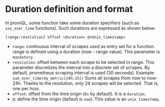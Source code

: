 # Duration definition and format
In promQL, some function take some duration specifiers (such as `xxx_over_time` functions).
Such durations are expressed as shown below:

```
[range:resolution] offset <duration> @<Unix_timestamp>
```

- `range`: continuous interval of scrapes used as entry set for a function.
    range is defined using a duration (now - range value). 
    This parameter is `mandatory`.
- `resolution`: offset between each scrape to be selected in range.
    This parameter discretizes the interval into a discrete set of scrapes.
    By default, prometheus scraping interval is used (30 seconds).
    Example:
        ```
        sum_over_time(my_metric[24h:1h])
        ```
        Sums all scrapes from now to now-24h.
        Thanks to the resolution, only 24 scrapes will be selected.
        That is, one per hour.
- `offset`: offset from the time origin (`0s` by default). It is a `duration`.
- `@`: define the time origin (default is `now`). This value is an `unix timestamp`.


